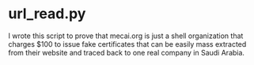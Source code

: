 # url_read.py
I wrote this script to prove that mecai.org is just a shell organization that charges $100 to issue fake certificates that can be easily mass extracted from their website and traced back to one real company in Saudi Arabia.
